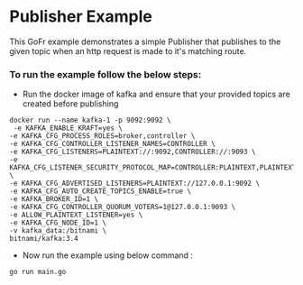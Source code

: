 # Publisher Example

This GoFr example demonstrates a simple Publisher that publishes to the given topic when an http request is made to it's
matching route.

### To run the example follow the below steps:

- Run the docker image of kafka and ensure that your provided topics are created before publishing
```console
docker run --name kafka-1 -p 9092:9092 \
 -e KAFKA_ENABLE_KRAFT=yes \
-e KAFKA_CFG_PROCESS_ROLES=broker,controller \
-e KAFKA_CFG_CONTROLLER_LISTENER_NAMES=CONTROLLER \
-e KAFKA_CFG_LISTENERS=PLAINTEXT://:9092,CONTROLLER://:9093 \
-e KAFKA_CFG_LISTENER_SECURITY_PROTOCOL_MAP=CONTROLLER:PLAINTEXT,PLAINTEXT:PLAINTEXT \
-e KAFKA_CFG_ADVERTISED_LISTENERS=PLAINTEXT://127.0.0.1:9092 \
-e KAFKA_CFG_AUTO_CREATE_TOPICS_ENABLE=true \
-e KAFKA_BROKER_ID=1 \
-e KAFKA_CFG_CONTROLLER_QUORUM_VOTERS=1@127.0.0.1:9093 \
-e ALLOW_PLAINTEXT_LISTENER=yes \
-e KAFKA_CFG_NODE_ID=1 \
-v kafka_data:/bitnami \
bitnami/kafka:3.4 
```

- Now run the example using below command :

```console
go run main.go
```


